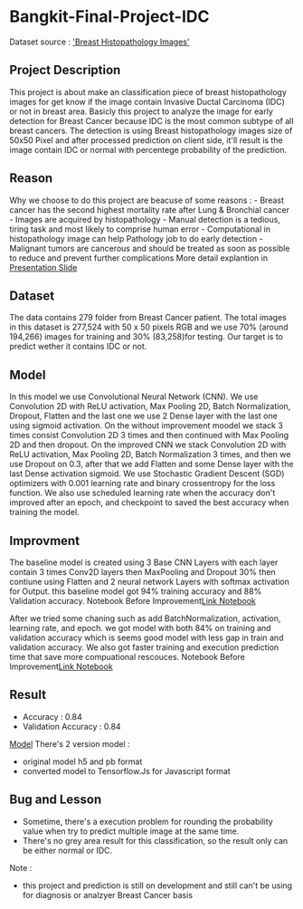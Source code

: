 # Bangkit-Final-Project-IDC

Dataset source :  ['Breast Histopathology Images'](https://www.kaggle.com/paultimothymooney/breast-histopathology-images)

## Project Description
This project is about make an classification piece of breast histopathology images for get know if the image contain Invasive Ductal Carcinoma (IDC) or not in breast area. Basicly this project to analyze the image for early detection for Breast Cancer because IDC is the most common subtype of all breast cancers. The detection is using Breast histopathology images size of 50x50 Pixel and after processed prediction on client side, it'll result is the image contain IDC or normal with percentege probability of the prediction.

## Reason

Why we choose to do this project are beacuse of some reasons :
    - Breast cancer has the second highest mortality rate after Lung & Bronchial cancer
    - Images are acquired by histopathology
    - Manual detection is a tedious, tiring task and most likely to comprise human error
    - Computational in histopathology image can help Pathology job to do early detection
    - Malignant tumors are cancerous and should be treated as soon as possible to reduce and prevent further complications
 More detail explantion in [Presentation Slide](https://raw.githubusercontent.com/BangkitProjectYOG4/Bangkit-Final-Project-IDC/3bd4b93368f59b4ca0260bf0814ea406183f5c1f/Presentation%20and%20Reserch%20Papers%20review/Bangkit%20Final%20Project%20Presentation%20.pdf)

## Dataset

The data contains 279 folder from Breast Cancer patient. The total images in this dataset is 277,524 with 50 x 50 pixels RGB and we use 70% (around 194,266) images for training and 30% (83,258)for testing.
Our target is to predict wether it contains IDC or not. 

## Model

In this model we use Convolutional Neural Network (CNN). We use Convolution 2D with ReLU activation, Max Pooling 2D, Batch Normalization, Dropout, Flatten and the last one we use 2 Dense layer with the last one using sigmoid activation. On the without improvement moodel we stack 3 times consist Convolution 2D 3 times and then continued with Max Pooling 2D and then dropout. On the improved CNN we stack Convolution 2D with ReLU activation, Max Pooling 2D, Batch Normalization 3 times, and then we use Dropout on 0.3, after that we add Flatten and some Dense layer with the last Dense activation sigmoid. We use Stochastic Gradient Descent (SGD) optimizers with 0.001 learning rate and binary crossentropy for the loss function. We also use scheduled learning rate when the accuracy don't improved after an epoch, and checkpoint to saved the best accuracy when training the model.

## Improvment

The baseline model is created using 3 Base CNN Layers with each layer contain 3 times Conv2D layers then MaxPooling and Dropout 30% then contiune using Flatten and 2 neural network Layers with softmax activation for Output. this baseline model got 94% training accuracy and 88% Validation accuracy.
Notebook Before Improvement[Link Notebook](https://github.com/BangkitProjectYOG4/Bangkit-Final-Project-IDC/notebook/brefore_improvement/part-1-breast-cancer-analyzer-web-app.ipynb)

After we tried some chaning such as add BatchNormalization, activation, learning rate, and epoch. we got model with both 84% on training and validation accuracy which is seems good model with less gap in train and validation accuracy. We also got faster training and execution prediction time that save more compuational rescouces.
Notebook Before Improvement[Link Notebook](https://github.com/BangkitProjectYOG4/Bangkit-Final-Project-IDC/notebook/after_improvement/Breast_Cancer%20.ipynb)

## Result

- Accuracy : 0.84
- Validation Accuracy : 0.84

[Model](https://github.com/BangkitProjectYOG4/Bangkit-Final-Project-IDC/models)
There's 2 version model : 
- original model h5 and pb format
- converted model to Tensorflow.Js for Javascript format

## Bug and Lesson
- Sometime, there's a execution problem for rounding the probability value when try to predict multiple image at the same time.
- There's no grey area result for this classification, so the result only can be either normal or IDC.

Note : 
- this project and prediction is still on development and still can't be using for diagnosis or analzyer Breast Cancer basis
 
